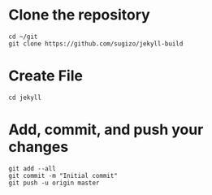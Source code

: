 # Clone the repository
	cd ~/git
	git clone https://github.com/sugizo/jekyll-build

# Create File
	cd jekyll

# Add, commit, and push your changes
	git add --all
	git commit -m "Initial commit"
	git push -u origin master
